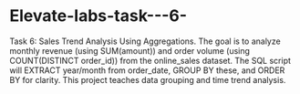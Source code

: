# Elevate-labs-task---6-
Task 6: Sales Trend Analysis Using Aggregations. The goal is to analyze monthly revenue (using SUM(amount)) and order volume (using COUNT(DISTINCT order_id)) from the online_sales dataset. The SQL script will EXTRACT year/month from order_date, GROUP BY these, and ORDER BY for clarity. This project teaches data grouping and time trend analysis.
